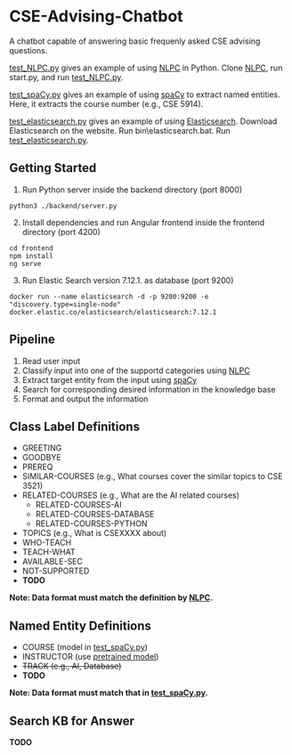 # CSE-Advising-Chatbot

A chatbot capable of answering basic frequenly asked CSE advising questions.

[test_NLPC.py](test_NLPC.py) gives an example of using [NLPC](https://github.com/osu-cse-5914/natural-language-processing-classifier) in Python. Clone [NLPC](https://github.com/osu-cse-5914/natural-language-processing-classifier), run start.py, and run [test_NLPC.py](test_NLPC.py).

[test_spaCy.py](test_spaCy.py) gives an example of using  [spaCy](https://spacy.io/usage/training#training-data) to extract named entities. Here, it extracts the course number (e.g., CSE 5914).

[test_elasticsearch.py](test_elasticsearch.py) gives an example of using  [Elasticsearch](https://www.elastic.co/downloads/elasticsearch). Download Elasticsearch on the website. Run bin\elasticsearch.bat. Run [test_elasticsearch.py](test_elasticsearch.py).

## Getting Started
1. Run Python server inside the backend directory (port 8000)
```
python3 ./backend/server.py
```
2. Install dependencies and run Angular frontend inside the frontend directory (port 4200)
```
cd frontend
npm install
ng serve
```
3. Run Elastic Search version 7.12.1. as database (port 9200)
```
docker run --name elasticsearch -d -p 9200:9200 -e "discovery.type=single-node" docker.elastic.co/elasticsearch/elasticsearch:7.12.1
```


## Pipeline

1. Read user input
2. Classify input into one of the supportd categories using [NLPC](https://github.com/osu-cse-5914/natural-language-processing-classifier)
3. Extract target entity from the input using [spaCy](https://spacy.io/usage/training#training-data)
4. Search for corresponding desired information in the knowledge base
5. Format and output the information

## Class Label Definitions

* GREETING
* GOODBYE
* PREREQ
* SIMILAR-COURSES (e.g., What courses cover the similar topics to CSE 3521)
* RELATED-COURSES (e.g., What are the AI related courses)
  * RELATED-COURSES-AI
  * RELATED-COURSES-DATABASE
  * RELATED-COURSES-PYTHON
* TOPICS (e.g., What is CSEXXXX about)
* WHO-TEACH
* TEACH-WHAT
* AVAILABLE-SEC
* NOT-SUPPORTED
* **TODO**

**Note: Data format must match the definition by [NLPC](https://github.com/osu-cse-5914/natural-language-processing-classifier).**

## Named Entity Definitions

* COURSE (model in [test_spaCy.py](test_spaCy.py))
* INSTRUCTOR (use [pretrained model](https://spacy.io/models/en/))
* ~~TRACK (e.g., AI, Database)~~
* **TODO**

**Note: Data format must match that in [test_spaCy.py](test_spaCy.py).**

## Search KB for Answer

**TODO**
